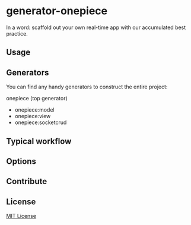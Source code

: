 generator-onepiece
==================

In a word: scaffold out your own real-time app with our accumulated best practice.

## Usage



## Generators

You can find any handy generators to construct the entire project:

onepiece (top generator)
 - onepiece:model
 - onepiece:view
 - onepiece:socketcrud


## Typical workflow



## Options



## Contribute




## License
[MIT License](http://opensource.org/licenses/MIT)
